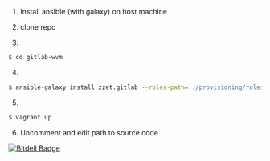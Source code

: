 1. Install ansible (with galaxy) on host machine

2. clone repo

3.
``` bash
$ cd gitlab-wvm
```

4.
``` bash
$ ansible-galaxy install zzet.gitlab --roles-path='./provisioning/roles'
```

5.
``` bash
$ vagrant up
```

6. Uncomment and edit path to source code


[![Bitdeli Badge](https://d2weczhvl823v0.cloudfront.net/zzet/gitlab-wvm/trend.png)](https://bitdeli.com/free "Bitdeli Badge")

